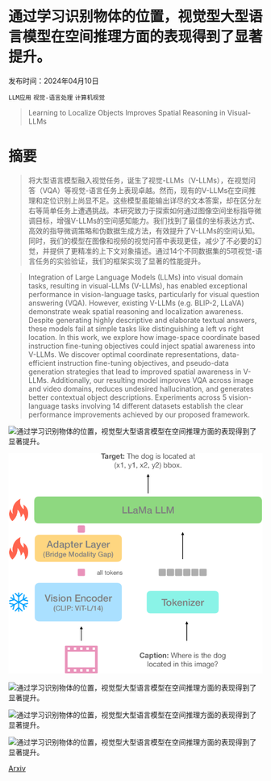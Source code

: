 # 通过学习识别物体的位置，视觉型大型语言模型在空间推理方面的表现得到了显著提升。

发布时间：2024年04月10日

`LLM应用` `视觉-语言处理` `计算机视觉`

> Learning to Localize Objects Improves Spatial Reasoning in Visual-LLMs

# 摘要

> 将大型语言模型融入视觉任务，诞生了视觉-LLMs（V-LLMs），在视觉问答（VQA）等视觉-语言任务上表现卓越。然而，现有的V-LLMs在空间推理和定位识别上尚显不足。这些模型虽能输出详尽的文本答案，却在区分左右等简单任务上遭遇挑战。本研究致力于探索如何通过图像空间坐标指导微调目标，增强V-LLMs的空间感知能力。我们找到了最佳的坐标表达方式、高效的指导微调策略和伪数据生成方法，有效提升了V-LLMs的空间认知。同时，我们的模型在图像和视频的视觉问答中表现更佳，减少了不必要的幻觉，并提供了更精准的上下文对象描述。通过14个不同数据集的5项视觉-语言任务的实验验证，我们的框架实现了显著的性能提升。

> Integration of Large Language Models (LLMs) into visual domain tasks, resulting in visual-LLMs (V-LLMs), has enabled exceptional performance in vision-language tasks, particularly for visual question answering (VQA). However, existing V-LLMs (e.g. BLIP-2, LLaVA) demonstrate weak spatial reasoning and localization awareness. Despite generating highly descriptive and elaborate textual answers, these models fail at simple tasks like distinguishing a left vs right location. In this work, we explore how image-space coordinate based instruction fine-tuning objectives could inject spatial awareness into V-LLMs. We discover optimal coordinate representations, data-efficient instruction fine-tuning objectives, and pseudo-data generation strategies that lead to improved spatial awareness in V-LLMs. Additionally, our resulting model improves VQA across image and video domains, reduces undesired hallucination, and generates better contextual object descriptions. Experiments across 5 vision-language tasks involving 14 different datasets establish the clear performance improvements achieved by our proposed framework.

![通过学习识别物体的位置，视觉型大型语言模型在空间推理方面的表现得到了显著提升。](../../../paper_images/2404.07449/x1.png)

![通过学习识别物体的位置，视觉型大型语言模型在空间推理方面的表现得到了显著提升。](../../../paper_images/2404.07449/x2.png)

![通过学习识别物体的位置，视觉型大型语言模型在空间推理方面的表现得到了显著提升。](../../../paper_images/2404.07449/x3.png)

![通过学习识别物体的位置，视觉型大型语言模型在空间推理方面的表现得到了显著提升。](../../../paper_images/2404.07449/x4.png)

![通过学习识别物体的位置，视觉型大型语言模型在空间推理方面的表现得到了显著提升。](../../../paper_images/2404.07449/x5.png)

[Arxiv](https://arxiv.org/abs/2404.07449)
